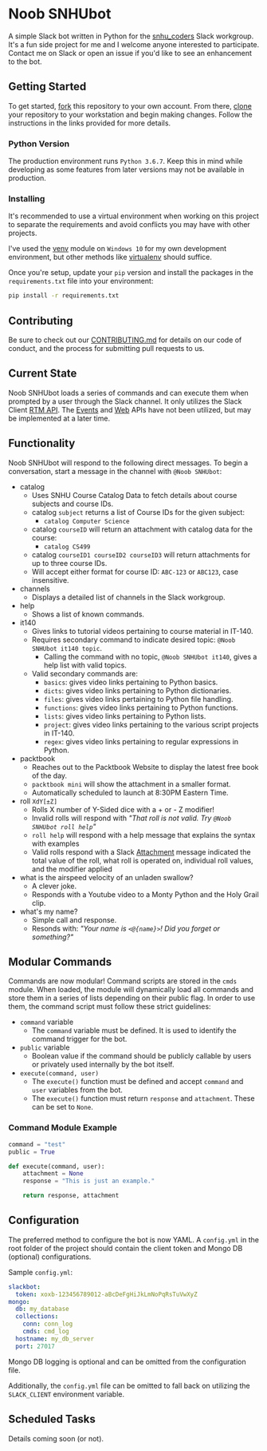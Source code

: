 # Noob SNHUbot

A simple Slack bot written in Python for the [snhu_coders](https://snhu_coders.slack.com) Slack workgroup. It's a fun side project for me and I welcome anyone interested to participate. Contact me on Slack or open an issue if you'd like to see an enhancement to the bot.

## Getting Started

To get started, [fork](https://help.github.com/en/articles/fork-a-repo) this repository to your own account. From there, [clone](https://help.github.com/en/articles/cloning-a-repository) your repository to your workstation and begin making changes. Follow the instructions in the links provided for more details.

### Python Version

The production environment runs `Python 3.6.7`. Keep this in mind while developing as some features from later versions may not be available in production.

### Installing

It's recommended to use a virtual environment when working on this project to separate the requirements and avoid conflicts you may have with other projects.

I've used the [venv](https://docs.python.org/3/library/venv.html) module on `Windows 10` for my own development environment, but other methods like [virtualenv](https://virtualenv.pypa.io/en/latest/) should suffice.

Once you're setup, update your `pip` version and install the packages in the `requirements.txt` file into your environment:

```bash
pip install -r requirements.txt
```

## Contributing

Be sure to check out our [CONTRIBUTING.md](CONTRIBUTING.md) for details on our code of conduct, and the process for submitting pull requests to us.

## Current State

Noob SNHUbot loads a series of commands and can execute them when prompted by a user through the Slack channel.  It only utilizes the Slack Client [RTM API](https://api.slack.com/rtm). The [Events](https://api.slack.com/events) and [Web](https://api.slack.com/web) APIs have not been utilized, but may be implemented at a later time.

## Functionality

Noob SNHUbot will respond to the following direct messages. To begin a conversation, start a message in the channel with `@Noob SNHUbot`:

* catalog
  * Uses SNHU Course Catalog Data to fetch details about course subjects and course IDs.
  * catalog `subject` returns a list of Course IDs for the given subject:
    * `catalog Computer Science`
  * catalog `courseID` will return an attachment with catalog data for the course:
    * `catalog CS499`
  * catalog `courseID1 courseID2 courseID3` will return attachments for up to three course IDs.
  * Will accept either format for course ID: `ABC-123` or `ABC123`, case insensitive.
* channels
  * Displays a detailed list of channels in the Slack workgroup.
* help
  * Shows a list of known commands.
* it140
  * Gives links to tutorial videos pertaining to course material in IT-140.
  * Requires secondary command to indicate desired topic: `@Noob SNHUbot it140 topic`.
    * Calling the command with no topic, `@Noob SNHUbot it140`, gives a help list with valid topics.
  * Valid secondary commands are:
    * `basics`: gives video links pertaining to Python basics.
    * `dicts`: gives video links pertaining to Python dictionaries.
    * `files`: gives video links pertaining to Python file handling.
    * `functions`: gives video links pertaining to Python functions.
    * `lists`: gives video links pertaining to Python lists.
    * `project`: gives video links pertaining to the various script projects in IT-140.
    * `regex`: gives video links pertaining to regular expressions in Python. 
* packtbook
  * Reaches out to the Packtbook Website to display the latest free book of the day.
  * `packtbook mini` will show the attachment in a smaller format.
  * Automatically scheduled to launch at 8:30PM Eastern Time.
* roll `XdY[±Z]`
  * Rolls X number of Y-Sided dice with a + or - Z modifier!
  * Invalid rolls will respond with _"That roll is not valid. Try `@Noob SNHUbot roll help`"_
  * `roll help` will respond with a help message that explains the syntax with examples
  * Valid rolls respond with a Slack [Attachment](https://api.slack.com/docs/message-attachments) message indicated the total value of the roll, what roll is operated on, individual roll values, and the modifier applied
* what is the airspeed velocity of an unladen swallow?
  * A clever joke.
  * Responds with a Youtube video to a Monty Python and the Holy Grail clip.
* what's my name?
  * Simple call and response.
  * Resonds with: _"Your name is `<@{name}>`! Did you forget or something?"_

## Modular Commands

Commands are now modular! Command scripts are stored in the `cmds` module.  When loaded, the module
will dynamically load all commands and store them in a series of lists depending on their public flag.
In order to use them, the command script must follow these strict guidelines:

* `command` variable
  * The `command` variable must be defined. It is used to identify the command trigger for the bot.
* `public` variable
  * Boolean value if the command should be publicly callable by users or privately used internally by the bot itself.
* `execute(command, user)`
  * The `execute()` function must be defined and accept `command` and `user` variables from the bot.
  * The `execute()` function must return `response` and `attachment`. These can be set to `None`.

### Command Module Example

```python
command = "test"
public = True

def execute(command, user):
    attachment = None
    response = "This is just an example."

    return response, attachment
```

## Configuration

The preferred method to configure the bot is now YAML. A `config.yml` in the root folder of the project
should contain the client token and Mongo DB (optional) configurations.

Sample `config.yml`:

```yaml
slackbot:
  token: xoxb-123456789012-aBcDeFgHiJkLmNoPqRsTuVwXyZ  
mongo:  
  db: my_database
  collections:
    conn: conn_log
    cmds: cmd_log
  hostname: my_db_server
  port: 27017
```

Mongo DB logging is optional and can be omitted from the configuration file.

Additionally, the `config.yml` file can be omitted to fall back on utilizing the `SLACK_CLIENT` environment variable.

## Scheduled Tasks

Details coming soon (or not).
